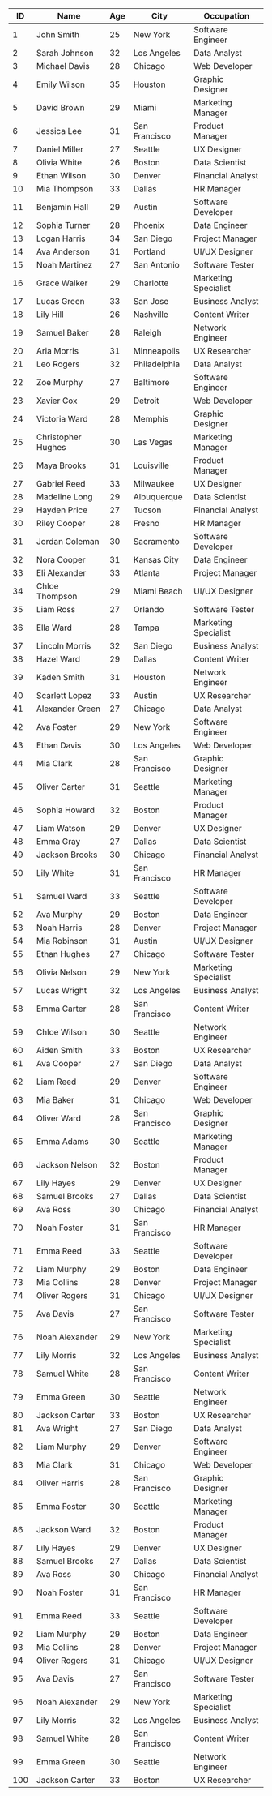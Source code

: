 | ID  | Name              | Age | City           | Occupation         |
| --- | ----------------- | --- | -------------- | ------------------ |
| 1   | John Smith        | 25  | New York       | Software Engineer  |
| 2   | Sarah Johnson     | 32  | Los Angeles    | Data Analyst       |
| 3   | Michael Davis     | 28  | Chicago        | Web Developer      |
| 4   | Emily Wilson      | 35  | Houston        | Graphic Designer   |
| 5   | David Brown       | 29  | Miami          | Marketing Manager  |
| 6   | Jessica Lee       | 31  | San Francisco  | Product Manager    |
| 7   | Daniel Miller     | 27  | Seattle        | UX Designer        |
| 8   | Olivia White      | 26  | Boston         | Data Scientist     |
| 9   | Ethan Wilson      | 30  | Denver         | Financial Analyst  |
| 10  | Mia Thompson      | 33  | Dallas         | HR Manager         |
| 11  | Benjamin Hall     | 29  | Austin         | Software Developer  |
| 12  | Sophia Turner     | 28  | Phoenix        | Data Engineer       |
| 13  | Logan Harris      | 34  | San Diego      | Project Manager     |
| 14  | Ava Anderson      | 31  | Portland       | UI/UX Designer      |
| 15  | Noah Martinez     | 27  | San Antonio    | Software Tester     |
| 16  | Grace Walker      | 29  | Charlotte      | Marketing Specialist|
| 17  | Lucas Green       | 33  | San Jose       | Business Analyst    |
| 18  | Lily Hill         | 26  | Nashville      | Content Writer      |
| 19  | Samuel Baker      | 28  | Raleigh        | Network Engineer     |
| 20  | Aria Morris       | 31  | Minneapolis    | UX Researcher        |
| 21  | Leo Rogers        | 32  | Philadelphia   | Data Analyst         |
| 22  | Zoe Murphy        | 27  | Baltimore      | Software Engineer    |
| 23  | Xavier Cox        | 29  | Detroit        | Web Developer        |
| 24  | Victoria Ward     | 28  | Memphis        | Graphic Designer     |
| 25  | Christopher Hughes| 30  | Las Vegas      | Marketing Manager    |
| 26  | Maya Brooks       | 31  | Louisville     | Product Manager      |
| 27  | Gabriel Reed      | 33  | Milwaukee      | UX Designer          |
| 28  | Madeline Long     | 29  | Albuquerque    | Data Scientist       |
| 29  | Hayden Price      | 27  | Tucson         | Financial Analyst    |
| 30  | Riley Cooper      | 28  | Fresno         | HR Manager           |
| 31  | Jordan Coleman    | 30  | Sacramento     | Software Developer    |
| 32  | Nora Cooper       | 31  | Kansas City    | Data Engineer         |
| 33  | Eli Alexander     | 33  | Atlanta        | Project Manager       |
| 34  | Chloe Thompson    | 29  | Miami Beach    | UI/UX Designer        |
| 35  | Liam Ross         | 27  | Orlando        | Software Tester        |
| 36  | Ella Ward         | 28  | Tampa          | Marketing Specialist  |
| 37  | Lincoln Morris    | 32  | San Diego      | Business Analyst      |
| 38  | Hazel Ward        | 29  | Dallas         | Content Writer        |
| 39  | Kaden Smith       | 31  | Houston        | Network Engineer      |
| 40  | Scarlett Lopez    | 33  | Austin         | UX Researcher         |
| 41  | Alexander Green   | 27  | Chicago        | Data Analyst          |
| 42  | Ava Foster        | 29  | New York       | Software Engineer     |
| 43  | Ethan Davis       | 30  | Los Angeles    | Web Developer         |
| 44  | Mia Clark         | 28  | San Francisco  | Graphic Designer      |
| 45  | Oliver Carter     | 31  | Seattle        | Marketing Manager     |
| 46  | Sophia Howard     | 32  | Boston         | Product Manager       |
| 47  | Liam Watson       | 29  | Denver         | UX Designer           |
| 48  | Emma Gray         | 27  | Dallas         | Data Scientist        |
| 49  | Jackson Brooks    | 30  | Chicago        | Financial Analyst     |
| 50  | Lily White        | 31  | San Francisco  | HR Manager            |
| 51  | Samuel Ward       | 33  | Seattle        | Software Developer     |
| 52  | Ava Murphy        | 29  | Boston         | Data Engineer          |
| 53  | Noah Harris       | 28  | Denver         | Project Manager        |
| 54  | Mia Robinson      | 31  | Austin         | UI/UX Designer         |
| 55  | Ethan Hughes      | 27  | Chicago        | Software Tester         |
| 56  | Olivia Nelson     | 29  | New York       | Marketing Specialist   |
| 57  | Lucas Wright      | 32  | Los Angeles    | Business Analyst       |
| 58  | Emma Carter       | 28  | San Francisco  | Content Writer         |
| 59  | Chloe Wilson      | 30  | Seattle        | Network Engineer       |
| 60  | Aiden Smith       | 33  | Boston         | UX Researcher          |
| 61  | Ava Cooper        | 27  | San Diego      | Data Analyst           |
| 62  | Liam Reed         | 29  | Denver         | Software Engineer      |
| 63  | Mia Baker         | 31  | Chicago        | Web Developer          |
| 64  | Oliver Ward       | 28  | San Francisco  | Graphic Designer       |
| 65  | Emma Adams        | 30  | Seattle        | Marketing Manager      |
| 66  | Jackson Nelson     | 32  | Boston         | Product Manager        |
| 67  | Lily Hayes         | 29  | Denver         | UX Designer            |
| 68  | Samuel Brooks      | 27  | Dallas         | Data Scientist         |
| 69  | Ava Ross           | 30  | Chicago        | Financial Analyst      |
| 70  | Noah Foster        | 31  | San Francisco  | HR Manager             |
| 71  | Emma Reed          | 33  | Seattle        | Software Developer      |
| 72  | Liam Murphy        | 29  | Boston         | Data Engineer           |
| 73  | Mia Collins        | 28  | Denver         | Project Manager         |
| 74  | Oliver Rogers      | 31  | Chicago        | UI/UX Designer          |
| 75  | Ava Davis          | 27  | San Francisco  | Software Tester          |
| 76  | Noah Alexander     | 29  | New York       | Marketing Specialist    |
| 77  | Lily Morris        | 32  | Los Angeles    | Business Analyst        |
| 78  | Samuel White       | 28  | San Francisco  | Content Writer          |
| 79  | Emma Green         | 30  | Seattle        | Network Engineer        |
| 80  | Jackson Carter      | 33  | Boston         | UX Researcher           |
| 81  | Ava Wright          | 27  | San Diego      | Data Analyst            |
| 82  | Liam Murphy         | 29  | Denver         | Software Engineer       |
| 83  | Mia Clark           | 31  | Chicago        | Web Developer           |
| 84  | Oliver Harris       | 28  | San Francisco  | Graphic Designer        |
| 85  | Emma Foster         | 30  | Seattle        | Marketing Manager       |
| 86  | Jackson Ward        | 32  | Boston         | Product Manager         |
| 87  | Lily Hayes          | 29  | Denver         | UX Designer             |
| 88  | Samuel Brooks       | 27  | Dallas         | Data Scientist          |
| 89  | Ava Ross            | 30  | Chicago        | Financial Analyst       |
| 90  | Noah Foster         | 31  | San Francisco  | HR Manager              |
| 91  | Emma Reed           | 33  | Seattle        | Software Developer      |
| 92  | Liam Murphy         | 29  | Boston         | Data Engineer           |
| 93  | Mia Collins         | 28  | Denver         | Project Manager         |
| 94  | Oliver Rogers       | 31  | Chicago        | UI/UX Designer          |
| 95  | Ava Davis           | 27  | San Francisco  | Software Tester          |
| 96  | Noah Alexander      | 29  | New York       | Marketing Specialist    |
| 97  | Lily Morris         | 32  | Los Angeles    | Business Analyst        |
| 98  | Samuel White        | 28  | San Francisco  | Content Writer          |
| 99  | Emma Green          | 30  | Seattle        | Network Engineer        |
| 100 | Jackson Carter      | 33  | Boston         | UX Researcher           |

